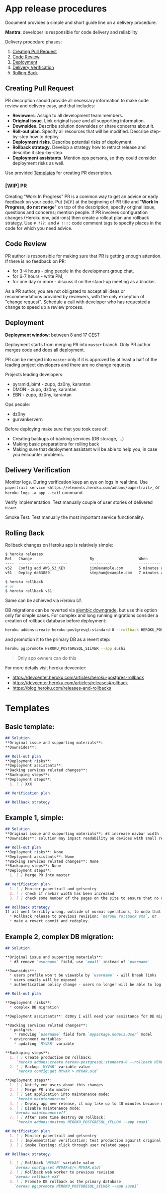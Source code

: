 # App release procedures

Document provides a simple and short guide line on a delivery procedure.

**Mantra**: developer is responsible for code delivery and reliability

Delivery procedure phases:

1. [Creating Pull Request](#creating-pull-request)
2. [Code Review](#code-review)
3. [Deployment](#deployment)
4. [Delivery Verification](#delivery-verification)
5. [Rolling Back](#rolling-back)

## Creating Pull Request

PR description should provide all necessary information to make code review and
delivery easy, and that includes:

* **Reviewers**. Assign to all development team members.
* **Original issue**. Link original issue and all supporting information.
* **Downsides**. Describe solution downsides or share concerns about it.
* **Roll-out plan**. Specify all resources that will be modified.
  Describe step-by-step how to deploy.
* **Deployment risks**. Describe potential risks of deployment.
* **Rollback strategy**. Develop a strategy how to retract release
  and describe it step-by-step.
* **Deployment assistants**. Mention ops persons, so they could
  consider deployment risks as well.

Use provided [Templates](#templates) for creating PR description.

### [WIP] PR

Creating "Work In Progress" PR is a common way to get an advice or early
feedback on your code. Put `[WIP]` at the beginning of PR title and
"**Work In Progress, do not merge**" on top of the description; specify
original issue, questions and concerns; mention people. If PR involves
configuration changes (Heroku env, add-ons) then create a rollout plan and
rollback strategy.  Use `# ???:` and `# !!!:` code comment tags to specify
places in the code for which you need advice.

## Code Review

PR author is responsible for making sure that PR is getting enough attention.
If there is no feedback on PR:
* for 3-4 hours - ping people in the development group chat,
* for 6-7 hours - write PM,
* for one day or more - discuss it on the stand-up meeting as a blocker.

As a PR author, you are not obligated to accept all ideas or recommendations
provided by reviewers, with the only exception of "change request".
Schedule a call with developer who has requested a change to speed up a
review process.

## Deployment

**Deployment window**: between 8 and 17 CEST

Deployment starts from merging PR into `master` branch. Only PR author
merges code and does all deployment.

PR can be merged into `master` only if it is approved by at least a half
of the leading project developers and there are no change requests.

Projects leading developers:

* pyramid_bimt - zupo, dz0ny, karantan
* DMON - zupo, dz0ny, karantan
* EBN - zupo, dz0ny, karantan

Ops people:

* dz0ny
* gurvankervern

Before deploying make sure that you took care of:

* Creating backups of backing services (DB storage, ...)
* Making basic preparations for rolling back
* Making sure that deployment assistant will be able to help you,
  in case you encounter problems.

## Delivery Verification

Monitor logs. During verification keep an eye on logs in real time. Use
`papertrail service <https://elements.heroku.com/addons/papertrail>`_
or `heroku logs -a app --tail` command.

Verify Implementation. Test manually couple of user stories of delivered issue.

Smoke Test. Test manually the most important service functionality.

## Rolling Back

Rollback changes on Heroku app is relatively simple:

```bash
$ heroku releases
Rel   Change                          By                    When
----  ----------------------          ----------            ----------
v52   Config add AWS_S3_KEY           jim@example.com       5 minutes ago
v51   Deploy de63889                  stephan@example.com   7 minutes ago

$ heroku rollback
# or
$ heroku rollback v51
```

Same can be achieved via *Heroku UI*.

DB migrations can be reverted via [alembic downgrade](http://alembic.zzzcomputing.com/en/latest/tutorial.html#downgrading),
but use this option only for simple cases. For complex and long running
migrations consider a creation of rollback database before deployment:

```bash
heroku addons:create heroku-postgresql:standard-0 --rollback HEROKU_POSTGRESQL_YELLOW --to '2013-10-21 15:52+00' --app sushi
```

and promotion it to the primary DB as a revert step:

```bash
heroku pg:promote HEROKU_POSTGRESQL_SILVER --app sushi
```
> Only app owners can do this

For more details visit heroku devcenter:

* https://devcenter.heroku.com/articles/heroku-postgres-rollback
* https://devcenter.heroku.com/articles/releases#rollback
* https://blog.heroku.com/releases-and-rollbacks


# Templates

## Basic template:

```Markdown
## Solution
**Original issue and supporting materials**:
**Downsides**:

## Roll-out plan
**Deployment risks**:
**Deployment assistants**:
**Backing services related changes**:
**Backuping steps**:
**Deployment steps**:
  1. [ ] XXX

## Verification plan

## Rollback strategy
```

## Example 1, simple:

```Markdown
## Solution
**Original issue and supporting materials**: #3 increase navbar width
**Downsides**: solution may impact readability on devices with small resolution

## Roll-out plan
**Deployment risks**: None
**Deployment assistants**: None
**Backing services related changes**: None
**Backuping steps**: None
**Deployment steps**:
  1. [ ] Merge PR into master

## Verification plan
  1. [ ] Monitor papertrail and getsentry
  2. [ ] check if navbar width has been increased
  3. [ ] check some number of the pages on the site to ensure that no other styles were affected

## Rollback strategy
If all went terribly wrong, outside of normal operations, to undo that you can either:
  * Rollback release to previous revision: `heroku rollback vXX`, or
  * make a revert commit and redeploy.
```

## Example 2, complex DB migration:

```Markdown
## Solution

**Original issue and supporting materials**:
  * #3 remove `username` field, use `email` instead of `username`

**Downsides**:
  * users profile won't be viewable by `username` - will break links
  * users emails will be exposed
  * authentication policy change - users no longer will be able to log in by `username`

## Roll-out plan

**Deployment risks**:
  * complex DB migration

**Deployment assistants**: dz0ny I will need your assistance for DB migration

**Backing services related changes**:
  * postgres:
    * removing `username` field form `mypackage.models.User` model
  * environment variables:
    * updating `MYVAR` variable

**Backuping steps**:
  1. [ ] Create production DB rollback:
     `heroku addons:create heroku-postgresql:standard-0 --rollback HEROKU_POSTGRESQL_YELLOW --to '2013-10-21 15:52+00' --app sushi`
  2. [ ] Backup `MYVAR` variable value
     `heroku config:get MYVAR > MYVAR.old`

**Deployment steps**:
  1. [ ] Notify end users about this changes
  2. [ ] Merge PR into master
  3. [ ] Set application into maintenance mode:
     `heroku maintenance:on`
  4. [ ] Deploy app new release, it may take up to 40 minutes because of complex migration
  6. [ ] Disable maintenance mode:
    `heroku maintenance:off`
  7. [ ] After some time destroy DB rollback:
     `heroku addons:destroy HEROKU_POSTGRESQL_YELLOW --app sushi`

## Verification plan
  1. [ ] Monitor papertrail and getsentry
  2. [ ] Implementation verification: test production against original issue user stories
  3. [ ] Smoke Testing: click through user related pages

## Rollback strategy.

  1. [ ] Rollback `MYVAR` variable value
    `heroku config:set MYVAR=$(< MYVAR.old)`
  2. [ ] Rollback web worker to previous revision
    `heroku rollback vXX`
  3. [ ] Promote DB rollback as the primary database
    `heroku pg:promote HEROKU_POSTGRESQL_SILVER --app sushi`
```
